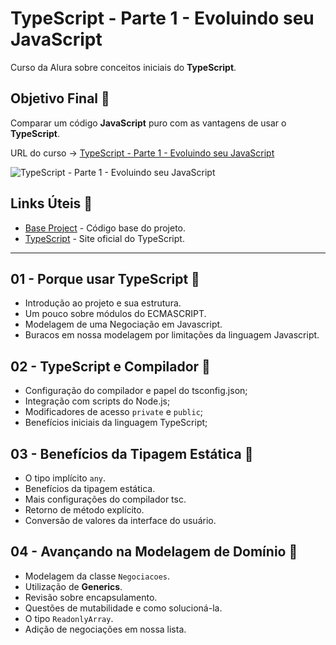 # TypeScript - Parte 1 - Evoluindo seu JavaScript

Curso da Alura sobre conceitos iniciais do **TypeScript**.

## Objetivo Final &#x1F3AF;

Comparar um código **JavaScript** puro com as vantagens de usar o **TypeScript**.

URL do curso -> [TypeScript - Parte 1 - Evoluindo seu JavaScript](https://cursos.alura.com.br/course/typescript-evoluindo-javascript)

![TypeScript - Parte 1 - Evoluindo seu JavaScript](https://www.alura.com.br/assets/api/share/curso-typescript-evoluindo-javascript.png)

## Links Úteis &#x1F517;
* [Base Project](https://github.com/alura-cursos/typescript-curso-1/archive/refs/heads/arquivos-iniciais.zip) - Código base do projeto.
* [TypeScript](https://www.typescriptlang.org/) - Site oficial do TypeScript.

***

## 01 - Porque usar TypeScript &#x1F516;
* Introdução ao projeto e sua estrutura.
* Um pouco sobre módulos do ECMASCRIPT.
* Modelagem de uma Negociação em Javascript.
* Buracos em nossa modelagem por limitações da linguagem Javascript.

## 02 - TypeScript e Compilador &#x1F516;
* Configuração do compilador e papel do tsconfig.json;
* Integração com scripts do Node.js;
* Modificadores de acesso `private` e `public`;
* Benefícios iniciais da linguagem TypeScript;

## 03 - Benefícios da Tipagem Estática &#x1F516;
* O tipo implícito `any`.
* Benefícios da tipagem estática.
* Mais configurações do compilador tsc.
* Retorno de método explícito.
* Conversão de valores da interface do usuário.

## 04 - Avançando na Modelagem de Domínio &#x1F516;
* Modelagem da classe `Negociacoes`.
* Utilização de **Generics**.
* Revisão sobre encapsulamento.
* Questões de mutabilidade e como solucioná-la.
* O tipo `ReadonlyArray`.
* Adição de negociações em nossa lista.